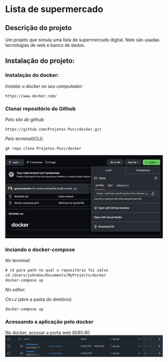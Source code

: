 # Lista de supermercado 
## Descrição do projeto 
Um projeto que simula uma lista de supermercado digital. Nele são usadas tecnologias de web e banco de dados. 

## Instalação do projeto: 

### Instalação do docker: 
*Instalar o docker no seu computador:*
```
https://www.docker.com/
```

### Clonar repositório do Github
*Pelo site do github:*
```
https://github.com/Projetos-Pucc/docker.git
```

*Pelo terminal(CLI):*
```
gh repo clone Projetos-Pucc/docker
```

![image](img/git_clone.png)

### Inciando o docker-compose 
*No terminal:*
```
# cd para path no qual o repositório foi salvo 
cd /Users/johndoe/Documents/MyProjects/docker
docker-compose up 
```
*No editor:* 

Ctr+J (abre a pasta do diretório)
```
docker-compose up 
```

### Acessando a aplicação pelo docker 
No docker, acessar a porta web 8080:80
![image](img/docker_port.png)